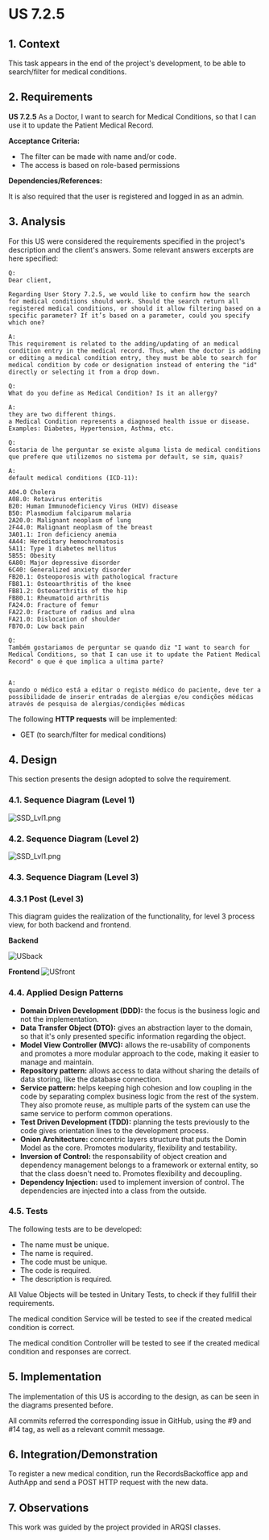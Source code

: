 # US 7.2.5

## 1. Context

This task appears in the end of the project's development, to be able to search/filter for medical conditions.


## 2. Requirements

**US 7.2.5** As a Doctor, I want to search for Medical Conditions, so that I can use it to update the Patient Medical Record. 

**Acceptance Criteria:**

- The filter can be made with name and/or code.
- The access is based on role-based permissions

**Dependencies/References:**

It is also required that the user is registered and logged in as an admin.


## 3. Analysis

For this US were considered the requirements specified in the project's description and the client's answers. 
Some relevant answers excerpts are here specified:

```
Q: 
Dear client,

Regarding User Story 7.2.5, we would like to confirm how the search for medical conditions should work. Should the search return all registered medical conditions, or should it allow filtering based on a specific parameter? If it’s based on a parameter, could you specify which one?

A: 
This requirement is related to the adding/updating of an medical condition entry in the medical record. Thus, when the doctor is adding or editing a medical condition entry, they must be able to search for medical condition by code or designation instead of entering the "id" directly or selecting it from a drop down.

```

```
Q: 
What do you define as Medical Condition? Is it an allergy?

A: 
they are two different things.
a Medical Condition represents a diagnosed health issue or disease. Examples: Diabetes, Hypertension, Asthma, etc.

```

```
Q: 
Gostaria de lhe perguntar se existe alguma lista de medical conditions que prefere que utilizemos no sistema por default, se sim, quais?

A: 
default medical conditions (ICD-11):

A04.0 Cholera
A08.0: Rotavirus enteritis
B20: Human Immunodeficiency Virus (HIV) disease
B50: Plasmodium falciparum malaria
2A20.0: Malignant neoplasm of lung
2F44.0: Malignant neoplasm of the breast
3A01.1: Iron deficiency anemia
4A44: Hereditary hemochromatosis
5A11: Type 1 diabetes mellitus
5B55: Obesity
6A80: Major depressive disorder
6C40: Generalized anxiety disorder
FB20.1: Osteoporosis with pathological fracture
FB81.1: Osteoarthritis of the knee
FB81.2: Osteoarthritis of the hip
FB80.1: Rheumatoid arthritis
FA24.0: Fracture of femur
FA22.0: Fracture of radius and ulna
FA21.0: Dislocation of shoulder
FB70.0: Low back pain
```

```
Q: 
Também gostariamos de perguntar se quando diz "I want to search for Medical Conditions, so that I can use it to update the Patient Medical Record" o que é que implica a ultima parte?


A: 
quando o médico está a editar o registo médico do paciente, deve ter a possibilidade de inserir entradas de alergias e/ou condições médicas através de pesquisa de alergias/condições médicas

```


The following **HTTP requests** will be implemented:
- GET (to search/filter for medical conditions)

## 4. Design

This section presents the design adopted to solve the requirement.

### 4.1. Sequence Diagram (Level 1)

![SSD_Lvl1.png](SD1.svg) 


### 4.2. Sequence Diagram (Level 2)

![SSD_Lvl1.png](SD2.svg) 


### 4.3. Sequence Diagram (Level 3)

### 4.3.1 Post (Level 3)
This diagram guides the realization of the functionality, for level 3 process view, for both backend and frontend.

**Backend**

![USback](SD3Backend.svg)

**Frontend**
![USfront](SD3Frontend.svg)



### 4.4. Applied Design Patterns

- **Domain Driven Development (DDD):** the focus is the business logic and not the implementation.
- **Data Transfer Object (DTO):** gives an abstraction layer to the domain, so that it's only presented specific information regarding the object.
- **Model View Controller (MVC):** allows the re-usability of components and promotes a more modular approach to the code, making it easier to manage and maintain.
- **Repository pattern:** allows access to data without sharing the details of data storing, like the database connection.
- **Service pattern:** helps keeping high cohesion and low coupling in the code by separating complex business logic from the rest of the system. They also promote reuse, as multiple parts of the system can use the same service to perform common operations.
- **Test Driven Development (TDD):** planning the tests previously to the code gives orientation lines to the development process.
- **Onion Architecture:** concentric layers structure that puts the Domin Model as the core. Promotes modularity, flexibility and testability.
- **Inversion of Control:** the responsability of object creation and dependency management belongs to a framework or external entity, so that the class doesn't need to. Promotes flexibility and decoupling.
- **Dependency Injection:** used to implement inversion of control. The dependencies are injected into a class from the outside.

### 4.5. Tests

The following tests are to be developed:
- The name must be unique.
- The name is required.
- The code must be unique.
- The code is required.
- The description is required.

All Value Objects will be tested in Unitary Tests, to check if they fullfill their requirements.

The medical condition Service will be tested to see if the created medical condition is correct.

The medical condition Controller will be tested to see if the created medical condition and responses are correct.


## 5. Implementation

The implementation of this US is according to the design, as can be seen in the diagrams presented before.

All commits referred the corresponding issue in GitHub, using the #9 and #14 tag, as well as a relevant commit message.


## 6. Integration/Demonstration

To register a new medical condition, run the RecordsBackoffice app and AuthApp and send a POST HTTP request with the new data.

## 7. Observations

This work was guided by the project provided in ARQSI classes.